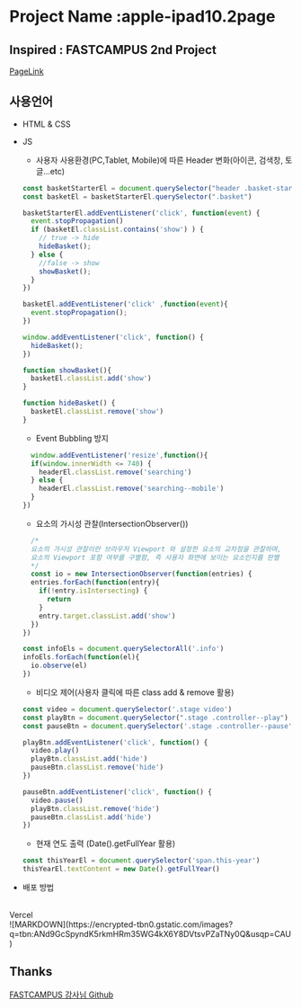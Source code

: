# Project Name :apple-ipad10.2page
## Inspired : FASTCAMPUS 2nd Project


<a href = "https://apple-ipad-10-2-mainpage.vercel.app/">PageLink</a>


## 사용언어
- HTML & CSS
- JS
  - 사용자 사용환경(PC,Tablet, Mobile)에 따른 Header 변화(아이콘, 검색창, 토글...etc)
  ```javascript
  const basketStarterEl = document.querySelector("header .basket-starter")
  const basketEl = basketStarterEl.querySelector(".basket")

  basketStarterEl.addEventListener('click', function(event) {
    event.stopPropagation()
    if (basketEl.classList.contains('show') ) {
      // true -> hide
      hideBasket();
    } else {
      //false -> show
      showBasket();
    }
  })

  basketEl.addEventListener('click' ,function(event){
    event.stopPropagation();
  })

  window.addEventListener('click', function() {
    hideBasket();
  })

  function showBasket(){
    basketEl.classList.add('show')
  }

  function hideBasket() {
    basketEl.classList.remove('show')
  }
  ```
  - Event Bubbling 방지
  ```javascript
    window.addEventListener('resize',function(){
    if(window.innerWidth <= 740) {
      headerEl.classList.remove('searching')
    } else {
      headerEl.classList.remove('searching--mobile')
    }
  })
  ```
  - 요소의 가시성 관찰(IntersectionObserver())
  ```javascript
    /*
    요소의 가시성 관찰이란 브라우저 Viewport 와 설정한 요소의 교차점을 관찰하며,
    요소의 Viewport 포함 여부를 구별함, 즉 사용자 화면에 보이는 요소인지를 판별
    */
    const io = new IntersectionObserver(function(entries) {
    entries.forEach(function(entry){
      if(!entry.isIntersecting) {
        return
      }
      entry.target.classList.add('show')
    })
  })

  const infoEls = document.querySelectorAll('.info')
  infoEls.forEach(function(el){
    io.observe(el)
  })
  ```
  - 비디오 제어(사용자 클릭에 따른 class add & remove 활용)
  ```javascript
  const video = document.querySelector('.stage video')
  const playBtn = document.querySelector(".stage .controller--play")
  const pauseBtn = document.querySelector('.stage .controller--pause')

  playBtn.addEventListener('click', function() {
    video.play()
    playBtn.classList.add('hide')
    pauseBtn.classList.remove('hide')
  })

  pauseBtn.addEventListener('click', function() {
    video.pause()
    playBtn.classList.remove('hide')
    pauseBtn.classList.add('hide')
  })
  ```
  - 현재 연도 출력 (Date().getFullYear 활용)
  ```javascript
  const thisYearEl = document.querySelector('span.this-year')
  thisYearEl.textContent = new Date().getFullYear()
  ```


- 배포 방법
<br>
Vercel
<br>
![MARKDOWN](https://encrypted-tbn0.gstatic.com/images?q=tbn:ANd9GcSpyndK5rkmHRm35WG4kX6Y8DVtsvPZaTNy0Q&usqp=CAU)


## Thanks
<a href="https://github.com/ParkYoungWoong/apple-ipad-app">FASTCAMPUS 강사님 Github</a>
